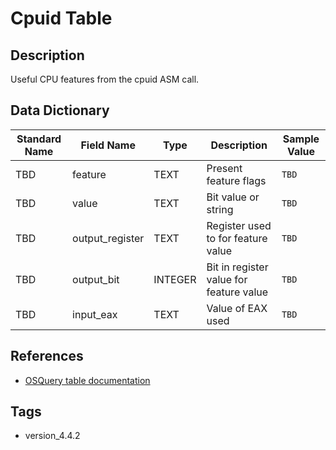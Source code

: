 # Cpuid Table

## Description
Useful CPU features from the cpuid ASM call.

## Data Dictionary
|Standard Name|Field Name|Type|Description|Sample Value|
|---|---|---|---|---|
|TBD|feature|TEXT|Present feature flags|`TBD`|
|TBD|value|TEXT|Bit value or string|`TBD`|
|TBD|output_register|TEXT|Register used to for feature value|`TBD`|
|TBD|output_bit|INTEGER|Bit in register value for feature value|`TBD`|
|TBD|input_eax|TEXT|Value of EAX used|`TBD`|

## References
* [OSQuery table documentation](https://osquery.io/schema/current#cpuid)

## Tags
* version_4.4.2